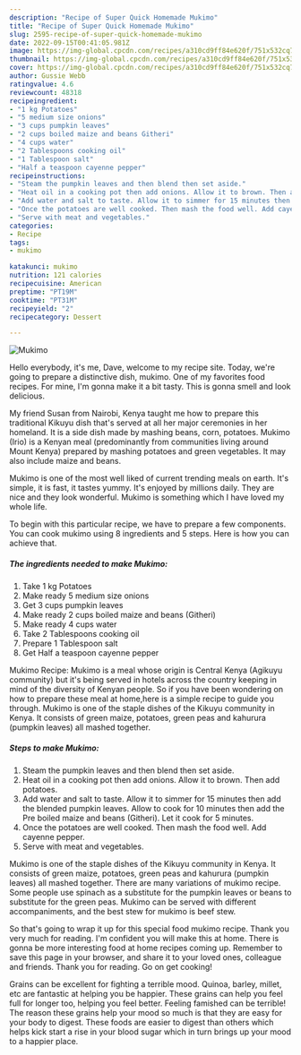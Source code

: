 ```yaml
---
description: "Recipe of Super Quick Homemade Mukimo"
title: "Recipe of Super Quick Homemade Mukimo"
slug: 2595-recipe-of-super-quick-homemade-mukimo
date: 2022-09-15T00:41:05.981Z
image: https://img-global.cpcdn.com/recipes/a310cd9ff84e620f/751x532cq70/mukimo-recipe-main-photo.jpg
thumbnail: https://img-global.cpcdn.com/recipes/a310cd9ff84e620f/751x532cq70/mukimo-recipe-main-photo.jpg
cover: https://img-global.cpcdn.com/recipes/a310cd9ff84e620f/751x532cq70/mukimo-recipe-main-photo.jpg
author: Gussie Webb
ratingvalue: 4.6
reviewcount: 48318
recipeingredient:
- "1 kg Potatoes"
- "5 medium size onions"
- "3 cups pumpkin leaves"
- "2 cups boiled maize and beans Githeri"
- "4 cups water"
- "2 Tablespoons cooking oil"
- "1 Tablespoon salt"
- "Half a teaspoon cayenne pepper"
recipeinstructions:
- "Steam the pumpkin leaves and then blend then set aside."
- "Heat oil in a cooking pot then add onions. Allow it to brown. Then add potatoes."
- "Add water and salt to taste. Allow it to simmer for 15 minutes then add the blended pumpkin leaves. Allow to cook for 10 minutes then add the Pre boiled maize and beans (Githeri). Let it cook for 5 minutes."
- "Once the potatoes are well cooked. Then mash the food well. Add cayenne pepper."
- "Serve with meat and vegetables."
categories:
- Recipe
tags:
- mukimo

katakunci: mukimo 
nutrition: 121 calories
recipecuisine: American
preptime: "PT19M"
cooktime: "PT31M"
recipeyield: "2"
recipecategory: Dessert

---
```



![Mukimo](https://img-global.cpcdn.com/recipes/a310cd9ff84e620f/751x532cq70/mukimo-recipe-main-photo.jpg)

Hello everybody, it's me, Dave, welcome to my recipe site. Today, we're going to prepare a distinctive dish, mukimo. One of my favorites food recipes. For mine, I'm gonna make it a bit tasty. This is gonna smell and look delicious.

My friend Susan from Nairobi, Kenya taught me how to prepare this traditional Kikuyu dish that&#39;s served at all her major ceremonies in her homeland. It is a side dish made by mashing beans, corn, potatoes. Mukimo (Irio) is a Kenyan meal (predominantly from communities living around Mount Kenya) prepared by mashing potatoes and green vegetables. It may also include maize and beans.

Mukimo is one of the most well liked of current trending meals on earth. It's simple, it is fast, it tastes yummy. It's enjoyed by millions daily. They are nice and they look wonderful. Mukimo is something which I have loved my whole life.


To begin with this particular recipe, we have to prepare a few components. You can cook mukimo using 8 ingredients and 5 steps. Here is how you can achieve that.

<!--inarticleads1-->

##### The ingredients needed to make Mukimo:

1. Take 1 kg Potatoes
1. Make ready 5 medium size onions
1. Get 3 cups pumpkin leaves
1. Make ready 2 cups boiled maize and beans (Githeri)
1. Make ready 4 cups water
1. Take 2 Tablespoons cooking oil
1. Prepare 1 Tablespoon salt
1. Get Half a teaspoon cayenne pepper


Mukimo Recipe: Mukimo is a meal whose origin is Central Kenya (Agikuyu community) but it&#39;s being served in hotels across the country keeping in mind of the diversity of Kenyan people. So if you have been wondering on how to prepare these meal at home,here is a simple recipe to guide you through. Mukimo is one of the staple dishes of the Kikuyu community in Kenya. It consists of green maize, potatoes, green peas and kahurura (pumpkin leaves) all mashed together. 

<!--inarticleads2-->

##### Steps to make Mukimo:

1. Steam the pumpkin leaves and then blend then set aside.
1. Heat oil in a cooking pot then add onions. Allow it to brown. Then add potatoes.
1. Add water and salt to taste. Allow it to simmer for 15 minutes then add the blended pumpkin leaves. Allow to cook for 10 minutes then add the Pre boiled maize and beans (Githeri). Let it cook for 5 minutes.
1. Once the potatoes are well cooked. Then mash the food well. Add cayenne pepper.
1. Serve with meat and vegetables.


Mukimo is one of the staple dishes of the Kikuyu community in Kenya. It consists of green maize, potatoes, green peas and kahurura (pumpkin leaves) all mashed together. There are many variations of mukimo recipe. Some people use spinach as a substitute for the pumpkin leaves or beans to substitute for the green peas. Mukimo can be served with different accompaniments, and the best stew for mukimo is beef stew. 

So that's going to wrap it up for this special food mukimo recipe. Thank you very much for reading. I'm confident you will make this at home. There is gonna be more interesting food at home recipes coming up. Remember to save this page in your browser, and share it to your loved ones, colleague and friends. Thank you for reading. Go on get cooking!

Grains can be excellent for fighting a terrible mood. Quinoa, barley, millet, etc are fantastic at helping you be happier. These grains can help you feel full for longer too, helping you feel better. Feeling famished can be terrible! The reason these grains help your mood so much is that they are easy for your body to digest. These foods are easier to digest than others which helps kick start a rise in your blood sugar which in turn brings up your mood to a happier place.
